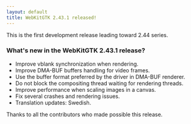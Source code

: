 ```yaml
---
layout: default
title: WebKitGTK 2.43.1 released!
---
```


This is the first development release leading toward 2.44 series.

### What's new in the WebKitGTK 2.43.1 release?

 - Improve vblank synchronization when rendering.
 - Improve DMA-BUF buffers handling for video frames.
 - Use the buffer format preferred by the driver in DMA-BUF renderer.
 - Do not block the compositing thread waiting for rendering threads.
 - Improve performance when scaling images in a canvas.
 - Fix several crashes and rendering issues.
 - Translation updates: Swedish.

Thanks to all the contributors who made possible this release.
